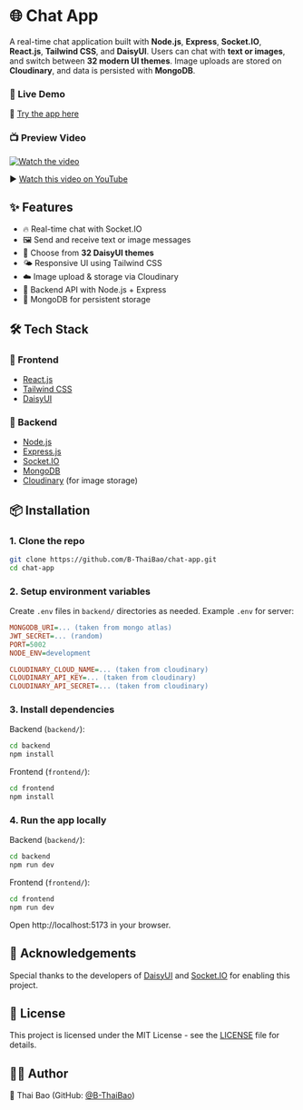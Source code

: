 # 🌐 Chat App

A real-time chat application built with **Node.js**, **Express**, **Socket.IO**, **React.js**, **Tailwind CSS**, and **DaisyUI**. Users can chat with **text or images**, and switch between **32 modern UI themes**. Image uploads are stored on **Cloudinary**, and data is persisted with **MongoDB**.

### 🚀 Live Demo
🔗 [Try the app here](https://chat-app-f2s1.onrender.com)

### 📺 Preview Video
[![Watch the video](https://img.youtube.com/vi/C_ozawCWuGw/maxresdefault.jpg)](https://youtu.be/C_ozawCWuGw)

▶️ [Watch this video on YouTube](https://youtu.be/C_ozawCWuGw)


## ✨ Features

- 🔥 Real-time chat with Socket.IO
- 🖼️ Send and receive text or image messages
- 🎨 Choose from **32 DaisyUI themes**
- 🌤️ Responsive UI using Tailwind CSS
- ☁️ Image upload & storage via Cloudinary
- 🧠 Backend API with Node.js + Express
- 💾 MongoDB for persistent storage


## 🛠️ Tech Stack

### 🔧 Frontend
- [React.js](https://reactjs.org/)
- [Tailwind CSS](https://tailwindcss.com/)
- [DaisyUI](https://daisyui.com/)

### 🔩 Backend
- [Node.js](https://nodejs.org/)
- [Express.js](https://expressjs.com/)
- [Socket.IO](https://socket.io/)
- [MongoDB](https://www.mongodb.com/)
- [Cloudinary](https://cloudinary.com/) (for image storage)

## 📦 Installation

### 1. Clone the repo

```bash
git clone https://github.com/B-ThaiBao/chat-app.git
cd chat-app
```

### 2. Setup environment variables

Create ```.env``` files in ```backend/``` directories as needed.
Example ```.env``` for server:
```ini
MONGODB_URI=... (taken from mongo atlas)
JWT_SECRET=... (random)
PORT=5002
NODE_ENV=development

CLOUDINARY_CLOUD_NAME=... (taken from cloudinary)
CLOUDINARY_API_KEY=... (taken from cloudinary)
CLOUDINARY_API_SECRET=... (taken from cloudinary)
```

### 3. Install dependencies

Backend (```backend/```):
```bash
cd backend
npm install
```
Frontend (```frontend/```):
```bash
cd frontend
npm install
```

### 4. Run the app locally

Backend (```backend/```):
```bash
cd backend
npm run dev
```
Frontend (```frontend/```):
```bash
cd frontend
npm run dev
```
Open http://localhost:5173 in your browser.

## 🙌 Acknowledgements
Special thanks to the developers of [DaisyUI](https://daisyui.com/) and [Socket.IO](https://socket.io/) for enabling this project.

## 📄 License
This project is licensed under the MIT License - see the [LICENSE](LICENSE) file for details.

## 🧑‍💻 Author
👤 Thai Bao (GitHub: [@B-ThaiBao](https://github.com/B-ThaiBao))
